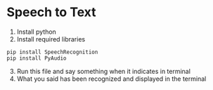 # Speech to Text

1. Install python
2. Install required libraries
```
pip install SpeechRecognition
pip install PyAudio
```

3. Run this file and say something when it indicates in terminal
4. What you said has been recognized and displayed in the terminal